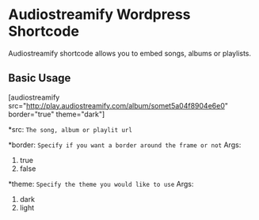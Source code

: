 # Audiostreamify Wordpress Shortcode
Audiostreamify shortcode allows you to embed songs, albums or playlists.

## Basic Usage
[audiostreamify src="http://play.audiostreamify.com/album/somet5a04f8904e6e0" border="true" theme="dark"]

*src:
``The song, album or playlit url``

*border:
``Specify if you want a border around the frame or not``
Args: 
1. true 
2. false

*theme:
``Specify the theme you would like to use``
Args: 
1. dark 
2. light
